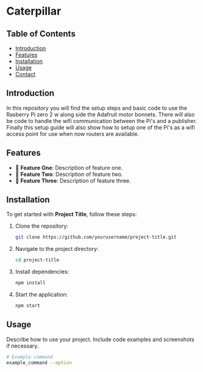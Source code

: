# Caterpillar


## Table of Contents
- [Introduction](#introduction)
- [Features](#features)
- [Installation](#installation)
- [Usage](#usage)
- [Contact](#contact)

## Introduction
In this repository you will find the setup steps and basic code to use the Rasberry Pi zero 2 w along side the Adafruit motor bonnets. There will also be code to handle the wifi communication between the Pi's and a publisher. Finally this setup guide will also show how to setup one of the Pi's as a wifi access point for use when now routers are available.

## Features
- 🚀 **Feature One**: Description of feature one.
- 🌟 **Feature Two**: Description of feature two.
- 🔧 **Feature Three**: Description of feature three.

## Installation
To get started with **Project Title**, follow these steps:

1. Clone the repository:
    ```bash
    git clone https://github.com/yourusername/project-title.git
    ```

2. Navigate to the project directory:
    ```bash
    cd project-title
    ```

3. Install dependencies:
    ```bash
    npm install
    ```

4. Start the application:
    ```bash
    npm start
    ```

## Usage
Describe how to use your project. Include code examples and screenshots if necessary.

```bash
# Example command
example_command --option

